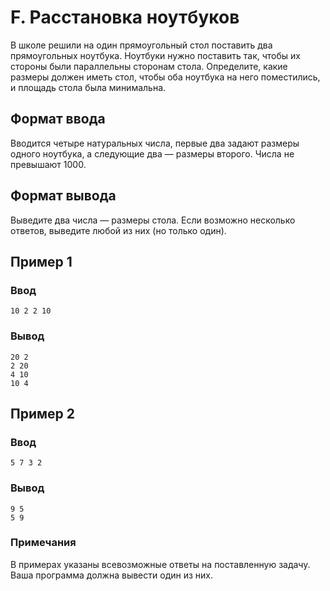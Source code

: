 # F. Расстановка ноутбуков

В школе решили на один прямоугольный стол поставить два прямоугольных ноутбука. Ноутбуки нужно поставить так, чтобы их
стороны были параллельны сторонам стола. Определите, какие размеры должен иметь стол, чтобы оба ноутбука на него
поместились, и площадь стола была минимальна.

## Формат ввода

Вводится четыре натуральных числа, первые два задают размеры одного ноутбука, а следующие два — размеры второго. Числа
не превышают 1000.

## Формат вывода

Выведите два числа — размеры стола. Если возможно несколько ответов, выведите любой из них (но только один).

## Пример 1

### Ввод

    10 2 2 10

### Вывод

    20 2
    2 20
    4 10
    10 4

## Пример 2

### Ввод

    5 7 3 2

### Вывод

    9 5
    5 9

### Примечания

В примерах указаны всевозможные ответы на поставленную задачу. Ваша программа должна вывести один из них.

